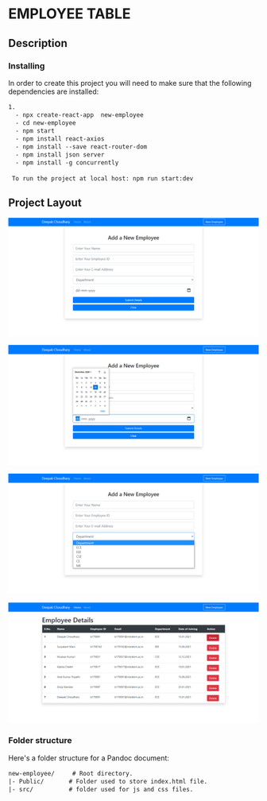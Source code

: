 # EMPLOYEE TABLE 

## Description


### Installing

In order to create this project  you will need to make sure that the following dependencies are installed:
```
1.
  - npx create-react-app  new-employee
  - cd new-employee
  - npm start
  - npm install react-axios
  - npm install --save react-router-dom
  - npm install json server
  - npm install -g concurrently

 To run the project at local host: npm run start:dev   
 ```

## Project Layout

 ![image](page-1.png)

 ![image](page-2.png)

 ![image](page-4.png)

 ![image](page-3.png)
### Folder structure

Here's a folder structure for a Pandoc document:

```
new-employee/     # Root directory.
|- Public/       # Folder used to store index.html file.
|- src/          # folder used for js and css files.
```

